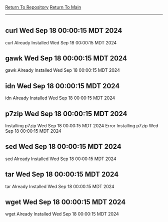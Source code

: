 [Return To Repository](https://github.com/DigitalWarrior/piholeparser/)
[Return To Main](https://github.com/DigitalWarrior/piholeparser/blob/master/RecentRunLogs/Mainlog.md)
____________________________________
# 
## curl Wed Sep 18 00:00:15 MDT 2024
curl Already Installed Wed Sep 18 00:00:15 MDT 2024
## gawk Wed Sep 18 00:00:15 MDT 2024
gawk Already Installed Wed Sep 18 00:00:15 MDT 2024
## idn Wed Sep 18 00:00:15 MDT 2024
idn Already Installed Wed Sep 18 00:00:15 MDT 2024
## p7zip Wed Sep 18 00:00:15 MDT 2024
Installing p7zip Wed Sep 18 00:00:15 MDT 2024
Error Installing p7zip Wed Sep 18 00:00:15 MDT 2024
## sed Wed Sep 18 00:00:15 MDT 2024
sed Already Installed Wed Sep 18 00:00:15 MDT 2024
## tar Wed Sep 18 00:00:15 MDT 2024
tar Already Installed Wed Sep 18 00:00:15 MDT 2024
## wget Wed Sep 18 00:00:15 MDT 2024
wget Already Installed Wed Sep 18 00:00:15 MDT 2024
